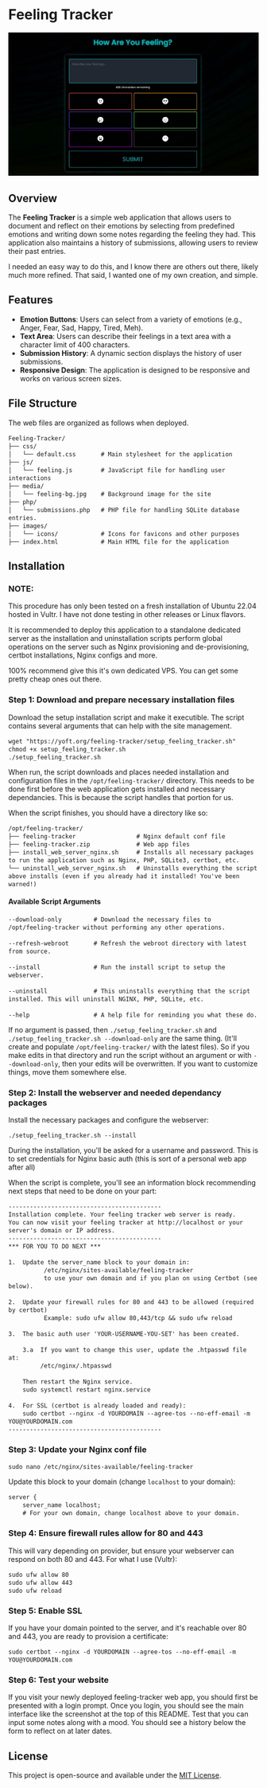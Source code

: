 # Feeling Tracker

![Feeling Tracker Screenshot](repo-srcs/yoft_screenshot.jpg)

## Overview
The **Feeling Tracker** is a simple web application that allows users to document and reflect on their emotions by selecting from predefined emotions and writing down some notes regarding the feeling they had. This application also maintains a history of submissions, allowing users to review their past entries.

I needed an easy way to do this, and I know there are others out there, likely much more refined. That said, I wanted one of my own creation, and simple.

## Features
- **Emotion Buttons**: Users can select from a variety of emotions (e.g., Anger, Fear, Sad, Happy, Tired, Meh).
- **Text Area**: Users can describe their feelings in a text area with a character limit of 400 characters.
- **Submission History**: A dynamic section displays the history of user submissions.
- **Responsive Design**: The application is designed to be responsive and works on various screen sizes.

## File Structure
The web files are organized as follows when deployed.

```
Feeling-Tracker/
├── css/
│   └── default.css       # Main stylesheet for the application
├── js/
│   └── feeling.js        # JavaScript file for handling user interactions
├── media/
│   └── feeling-bg.jpg    # Background image for the site
├── php/
│   └── submissions.php   # PHP file for handling SQLite database entries.
├── images/
│   └── icons/            # Icons for favicons and other purposes
├── index.html            # Main HTML file for the application
```

## Installation
### NOTE:

This procedure has only been tested on a fresh installation of Ubuntu 22.04 hosted in Vultr. I have not done testing in other releases or Linux flavors.

It is recommended to deploy this application to a standalone dedicated server as the installation and uninstallation scripts perform global operations on the server such as Nginx provisioning and de-provisioning, certbot installations, Nginx configs and more.  

100% recommend give this it's own dedicated VPS. You can get some pretty cheap ones out there.

### Step 1: Download and prepare necessary installation files
Download the setup installation script and make it executible. The script contains several arguments that can help with the site management.

```
wget "https://yoft.org/feeling-tracker/setup_feeling_tracker.sh"
chmod +x setup_feeling_tracker.sh
./setup_feeling_tracker.sh
```

When run, the script downloads and places needed installation and configuration files in the `/opt/feeling-tracker/` directory. This needs to be done first before the web application gets installed and necessary dependancies. This is because the script handles that portion for us.

When the script finishes, you should have a directory like so:
```
/opt/feeling-tracker/
├── feeling-tracker                 # Nginx default conf file
├── feeling-tracker.zip             # Web app files
├── install_web_server_nginx.sh     # Installs all necessary packages to run the application such as Nginx, PHP, SQLite3, certbot, etc.
└── uninstall_web_server_nginx.sh   # Uninstalls everything the script above installs (even if you already had it installed! You've been warned!)
```

#### Available Script Arguments

```
--download-only         # Download the necessary files to /opt/feeling-tracker without performing any other operations.

--refresh-webroot       # Refresh the webroot directory with latest from source.

--install               # Run the install script to setup the webserver.

--uninstall             # This uninstalls everything that the script installed. This will uninstall NGINX, PHP, SQLite, etc.

--help                  # A help file for reminding you what these do.
```

If no argument is passed, then `./setup_feeling_tracker.sh` and `./setup_feeling_tracker.sh --download-only` are the same thing. (It'll create and populate `/opt/feeling-tracker/` with the latest files). So if you make edits in that directory and run the script without an argument or with `--download-only`, then your edits will be overwritten. If you want to customize things, move them somewhere else.

### Step 2: Install the webserver and needed dependancy packages

Install the necessary packages and configure the webserver:
```
./setup_feeling_tracker.sh --install
```
During the installation, you'll be asked for a username and password. This is to set credentials for Nginx basic auth (this is sort of a personal web app after all)

When the script is complete, you'll see an information block recommending next steps that need to be done on your part:
```
-------------------------------------------
Installation complete. Your feeling tracker web server is ready.
You can now visit your feeling tracker at http://localhost or your server's domain or IP address.
-------------------------------------------
*** FOR YOU TO DO NEXT ***

1.  Update the server_name block to your domain in:
          /etc/nginx/sites-available/feeling-tracker
          to use your own domain and if you plan on using Certbot (see below).

2.  Update your firewall rules for 80 and 443 to be allowed (required by certbot)
          Example: sudo ufw allow 80,443/tcp && sudo ufw reload

3.  The basic auth user 'YOUR-USERNAME-YOU-SET' has been created.

    3.a  If you want to change this user, update the .htpasswd file at:
         /etc/nginx/.htpasswd

    Then restart the Nginx service.
    sudo systemctl restart nginx.service

4.  For SSL (certbot is already loaded and ready):
    sudo certbot --nginx -d YOURDOMAIN --agree-tos --no-eff-email -m YOU@YOURDOMAIN.com
-------------------------------------------
```

### Step 3: Update your Nginx conf file
```
sudo nano /etc/nginx/sites-available/feeling-tracker
```
Update this block to your domain (change `localhost` to your domain):
```
server {
    server_name localhost;
    # For your own domain, change localhost above to your domain.
```

### Step 4: Ensure firewall rules allow for 80 and 443
This will vary depending on provider, but ensure your webserver can respond on both 80 and 443. For what I use (Vultr):
```
sudo ufw allow 80
sudo ufw allow 443
sudo ufw reload
```

### Step 5: Enable SSL
If you have your domain pointed to the server, and it's reachable over 80 and 443, you are ready to provision a certificate:
```
sudo certbot --nginx -d YOURDOMAIN --agree-tos --no-eff-email -m YOU@YOURDOMAIN.com
```

### Step 6: Test your website
If you visit your newly deployed feeling-tracker web app, you should first be presented with a login prompt. Once you login, you should see the main interface like the screenshot at the top of this README. Test that you can input some notes along with a mood. You should see a history below the form to reflect on at later dates.

## License
This project is open-source and available under the [MIT License](LICENSE).